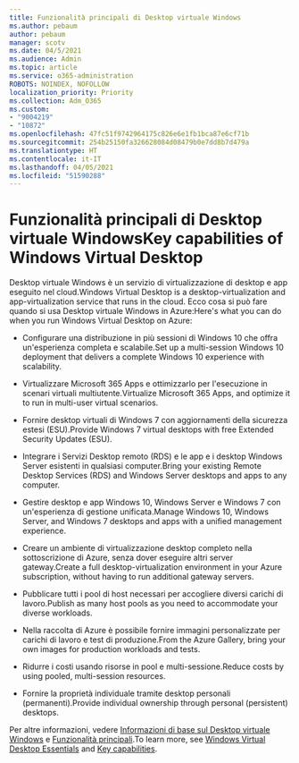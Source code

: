 ```yaml
---
title: Funzionalità principali di Desktop virtuale Windows
ms.author: pebaum
author: pebaum
manager: scotv
ms.date: 04/5/2021
ms.audience: Admin
ms.topic: article
ms.service: o365-administration
ROBOTS: NOINDEX, NOFOLLOW
localization_priority: Priority
ms.collection: Adm_O365
ms.custom:
- "9004219"
- "10872"
ms.openlocfilehash: 47fc51f9742964175c826e6e1fb1bca87e6cf71b
ms.sourcegitcommit: 254b25150fa326628084d08479b0e7dd8b7d479a
ms.translationtype: HT
ms.contentlocale: it-IT
ms.lasthandoff: 04/05/2021
ms.locfileid: "51590288"
---
```

# <a name="key-capabilities-of-windows-virtual-desktop"></a><span data-ttu-id="5666e-102">Funzionalità principali di Desktop virtuale Windows</span><span class="sxs-lookup"><span data-stu-id="5666e-102">Key capabilities of Windows Virtual Desktop</span></span>


<span data-ttu-id="5666e-103">Desktop virtuale Windows è un servizio di virtualizzazione di desktop e app eseguito nel cloud.</span><span class="sxs-lookup"><span data-stu-id="5666e-103">Windows Virtual Desktop is a desktop-virtualization and app-virtualization service that runs in the cloud.</span></span> <span data-ttu-id="5666e-104">Ecco cosa si può fare quando si usa Desktop virtuale Windows in Azure:</span><span class="sxs-lookup"><span data-stu-id="5666e-104">Here's what you can do when you run Windows Virtual Desktop on Azure:</span></span>

- <span data-ttu-id="5666e-105">Configurare una distribuzione in più sessioni di Windows 10 che offra un'esperienza completa e scalabile.</span><span class="sxs-lookup"><span data-stu-id="5666e-105">Set up a multi-session Windows 10 deployment that delivers a complete Windows 10 experience with scalability.</span></span>

- <span data-ttu-id="5666e-106">Virtualizzare Microsoft 365 Apps e ottimizzarlo per l'esecuzione in scenari virtuali multiutente.</span><span class="sxs-lookup"><span data-stu-id="5666e-106">Virtualize Microsoft 365 Apps, and optimize it to run in multi-user virtual scenarios.</span></span>

- <span data-ttu-id="5666e-107">Fornire desktop virtuali di Windows 7 con aggiornamenti della sicurezza estesi (ESU).</span><span class="sxs-lookup"><span data-stu-id="5666e-107">Provide Windows 7 virtual desktops with free Extended Security Updates (ESU).</span></span>

- <span data-ttu-id="5666e-108">Integrare i Servizi Desktop remoto (RDS) e le app e i desktop Windows Server esistenti in qualsiasi computer.</span><span class="sxs-lookup"><span data-stu-id="5666e-108">Bring your existing Remote Desktop Services (RDS) and Windows Server desktops and apps to any computer.</span></span>

- <span data-ttu-id="5666e-109">Gestire desktop e app Windows 10, Windows Server e Windows 7 con un'esperienza di gestione unificata.</span><span class="sxs-lookup"><span data-stu-id="5666e-109">Manage Windows 10, Windows Server, and Windows 7 desktops and apps with a unified management experience.</span></span> 

- <span data-ttu-id="5666e-110">Creare un ambiente di virtualizzazione desktop completo nella sottoscrizione di Azure, senza dover eseguire altri server gateway.</span><span class="sxs-lookup"><span data-stu-id="5666e-110">Create a full desktop-virtualization environment in your Azure subscription, without having to run additional gateway servers.</span></span>

- <span data-ttu-id="5666e-111">Pubblicare tutti i pool di host necessari per accogliere diversi carichi di lavoro.</span><span class="sxs-lookup"><span data-stu-id="5666e-111">Publish as many host pools as you need to accommodate your diverse workloads.</span></span>

- <span data-ttu-id="5666e-112">Nella raccolta di Azure è possibile fornire immagini personalizzate per carichi di lavoro e test di produzione.</span><span class="sxs-lookup"><span data-stu-id="5666e-112">From the Azure Gallery, bring your own images for production workloads and tests.</span></span> 

- <span data-ttu-id="5666e-113">Ridurre i costi usando risorse in pool e multi-sessione.</span><span class="sxs-lookup"><span data-stu-id="5666e-113">Reduce costs by using pooled, multi-session resources.</span></span> 

- <span data-ttu-id="5666e-114">Fornire la proprietà individuale tramite desktop personali (permanenti).</span><span class="sxs-lookup"><span data-stu-id="5666e-114">Provide individual ownership through personal (persistent) desktops.</span></span>

<span data-ttu-id="5666e-115">Per altre informazioni, vedere [Informazioni di base sul Desktop virtuale Windows](https://go.microsoft.com/fwlink/?linkid=2127033) e [Funzionalità principali](https://docs.microsoft.com/azure/virtual-desktop/overview#key-capabilities).</span><span class="sxs-lookup"><span data-stu-id="5666e-115">To learn more, see [Windows Virtual Desktop Essentials](https://go.microsoft.com/fwlink/?linkid=2127033) and [Key capabilities](https://docs.microsoft.com/azure/virtual-desktop/overview#key-capabilities).</span></span>